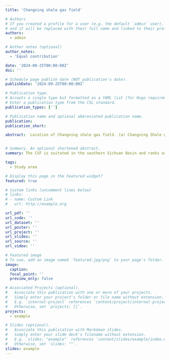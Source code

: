 ```yaml
---
title: 'Changning shale gas field'

# Authors
# If you created a profile for a user (e.g. the default `admin` user), write the username (folder name) here
# and it will be replaced with their full name and linked to their profile.
authors:
  - admin

# Author notes (optional)
author_notes:
  - 'Equal contribution'

date: '2024-09-25T00:00:00Z'
doi: ''

# Schedule page publish date (NOT publication's date).
publishDate: '2024-09-25T00:00:00Z'

# Publication type.
# Accepts a single type but formatted as a YAML list (for Hugo requirements).
# Enter a publication type from the CSL standard.
publication_types: ['']

# Publication name and optional abbreviated publication name.
publication: 
publication_short: 

abstract:  Location of Changning shale gas field. (a) Changning Shale gas Field (CSF) in the southern Sichuan Basin (SCB), China. (b) Hydraulic fracturing (HF) well pads (yellow squares), horizontal well trajectories (black solid lines) and identified fault traces (magenta lines) from Ma et al. (2020). The dashed boxes indicate the coverage of a two-phased nodal array with station locations shown in (c). The cyan triangles represent 10 short-period seismic stations in Tan et al. (2023). The orange dots show the seismicity detected by the dense array between February 28, 2019 and May 8, 2019. Two red stars mark the 2018 M5.7 Xingwen earthquake, 2019 M5.3 Gongxian earthquake, and the 2023 four M4+ earthquakes, respectively. The arrows indicate the maximum horizontal stress oriented at N107°(Li et al., 2023). Top right rose diagram shows fault orientation distribution. (c) Detailed station distributions of the two-phased nodal array.


# Summary. An optional shortened abstract.
summary: The CSF is suitated in the southern Sichuan Basin and ranks as one of the largest unconventional shale gas reservoirs in China (Fig. 1a) (Zou et al., 2022). Over 550 horizontal wells targeting the Wufeng-Longmaxi (W-L) marine shale formation have been completed since commercial production commenced in 2013 (Figs. 1, 2), yielding an annual production of ~ 6.5 billion m^3 in 2022. Since systematic seismic monitoring started in 2015, the number of moderate to strong earthquakes in the CSF has increased dramatically, including 2 damaging M>5 events, 21 M≥4, and more than 90 M≥3 earthquakes (Li et al., 2023). In May 2023, a sequence of four M4+ earthquakes struck the east of CSF within 3 days, further raising concerns about induced seismic hazard in this region

tags:
  - Study area

# Display this page in the Featured widget?
featured: true

# Custom links (uncomment lines below)
# links:
# - name: Custom Link
#   url: http://example.org

url_pdf: ''
url_code: ''
url_dataset: ''
url_poster: ''
url_project: ''
url_slides: ''
url_source: ''
url_video: ''

# Featured image
# To use, add an image named `featured.jpg/png` to your page's folder.
image:
  caption: 
  focal_point: ''
  preview_only: false

# Associated Projects (optional).
#   Associate this publication with one or more of your projects.
#   Simply enter your project's folder or file name without extension.
#   E.g. `internal-project` references `content/project/internal-project/index.md`.
#   Otherwise, set `projects: []`.
projects:
  - example

# Slides (optional).
#   Associate this publication with Markdown slides.
#   Simply enter your slide deck's filename without extension.
#   E.g. `slides: "example"` references `content/slides/example/index.md`.
#   Otherwise, set `slides: ""`.
slides: example
---
```


